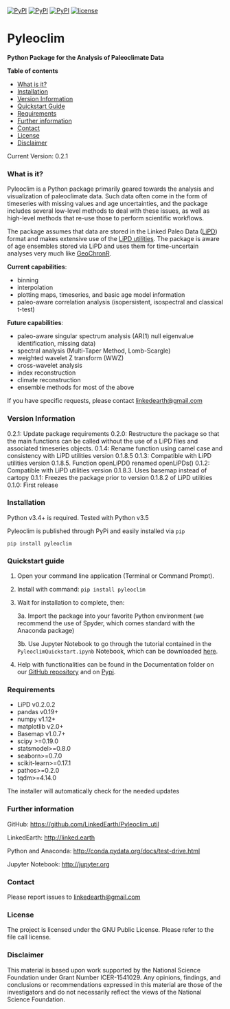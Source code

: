 [![PyPI](https://img.shields.io/pypi/dm/pyleoclim.svg)](https://pypi.python.org/pypi/Pyleoclim)
[![PyPI](https://img.shields.io/pypi/v/pyleoclim.svg)]()
[![PyPI](https://img.shields.io/badge/python-3.5-yellow.svg)]()
[![license](https://img.shields.io/github/license/linkedearth/Pyleoclim_util.svg)]()

# Pyleoclim

**Python Package for the Analysis of Paleoclimate Data**

**Table of contents**

* [What is it?](#what)
* [Installation](#install)
* [Version Information](#version)
* [Quickstart Guide](#quickstart)
* [Requirements](#req)
* [Further information](#further_info)
* [Contact](#contact)
* [License](#license)
* [Disclaimer](#disclaimer)

Current Version: 0.2.1

### <a name = "what">What is it?</a>

Pyleoclim is a Python package primarily geared towards the analysis and visualization of paleoclimate data. Such data often come in the form of timeseries with missing values and age uncertainties, and the package includes several low-level methods to deal with these issues, as well as high-level methods that re-use those to perform scientific workflows.

The package assumes that data are stored in the Linked Paleo Data ([LiPD](http://www.clim-past.net/12/1093/2016/)) format and makes extensive use of the [LiPD utilities](http://nickmckay.github.io/LiPD-utilities/). The package is aware of age ensembles stored via LiPD and uses them for time-uncertain analyses very much like [GeoChronR](http://nickmckay.github.io/GeoChronR/).

**Current capabilities**:
 - binning
 - interpolation
 - plotting maps, timeseries, and basic age model information
 - paleo-aware correlation analysis (isopersistent, isospectral and classical t-test)

**Future capabilities**:
 - paleo-aware singular spectrum analysis (AR(1) null eigenvalue identification, missing data)
 - spectral analysis (Multi-Taper Method, Lomb-Scargle)
 - weighted wavelet Z transform (WWZ)
 - cross-wavelet analysis
 - index reconstruction
 - climate reconstruction
 - ensemble methods for most of the above

 If you have specific requests, please contact linkedearth@gmail.com

### <a name = "version">Version Information</a>
0.2.1: Update package requirements
0.2.0: Restructure the package so that the main functions can be called without the use of a LiPD files and associated timeseries objects.
0.1.4: Rename function using camel case and consistency with LiPD utilities version 0.1.8.5
0.1.3: Compatible with LiPD utilities version 0.1.8.5.
Function openLiPD() renamed openLiPDs()
0.1.2: Compatible with LiPD utilities version 0.1.8.3. Uses basemap instead of cartopy
0.1.1: Freezes the package prior to version 0.1.8.2 of LiPD utilities
0.1.0: First release

### <a name = "install"> Installation </a>

Python v3.4+ is required. Tested with Python v3.5

Pyleoclim is published through PyPi and easily installed via `pip`
```
pip install pyleoclim
```

### <a name ="quickstart"> Quickstart guide </a>

1. Open your command line application (Terminal or Command Prompt).

2. Install with command: `pip install pyleoclim`

3. Wait for installation to complete, then:

    3a. Import the package into your favorite Python environment (we recommend the use of Spyder, which comes standard with the Anaconda package)

    3b. Use Jupyter Notebook to go through the tutorial contained in the `PyleoclimQuickstart.ipynb` Notebook, which can be downloaded [here](https://github.com/LinkedEarth/Pyleoclim_util/tree/master/Example).

4. Help with functionalities can be found in the Documentation folder on our [GitHub repository](https://github.com/LinkedEarth/Pyleoclim_util/Pyleoclim_Documentation.pdf)
and on [Pypi](https://pythonhosted.org/pyleoclim/).

### <a name="req">Requirements</a>

- LiPD v0.2.0.2
- pandas v0.19+
- numpy v1.12+
- matplotlib v2.0+
- Basemap v1.0.7+
- scipy >=0.19.0
- statsmodel>=0.8.0
- seaborn>=0.7.0
- scikit-learn>=0.17.1
- pathos>=0.2.0
- tqdm>=4.14.0

The installer will automatically check for the needed updates

### <a name="further_info">Further information</a>

GitHub: https://github.com/LinkedEarth/Pyleoclim_util

LinkedEarth: http://linked.earth

Python and Anaconda: http://conda.pydata.org/docs/test-drive.html

Jupyter Notebook: http://jupyter.org

### <a name = "contact"> Contact </a>

Please report issues to <linkedearth@gmail.com>

### <a name ="license"> License </a>

The project is licensed under the GNU Public License. Please refer to the file call license.

### <a name = "disclaimer"> Disclaimer </a>

This material is based upon work supported by the National Science Foundation under Grant Number ICER-1541029. Any opinions, findings, and conclusions or recommendations expressed in this material are those of the investigators and do not necessarily reflect the views of the National Science Foundation.
